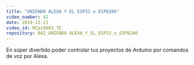 ```yaml
---
title: "UNIENDO ALEXA Y EL ESP32 o ESP8266"
video_number: 42
date: 2018-12-21
video_id: MCpi0903_7E
repository: 042_UNIENDO ALEXA_Y_EL_ESP32_o_ESP8266
---
```


En súper divertido poder controlar tus proyectos de Arduino por comandos de voz por Alexa.
